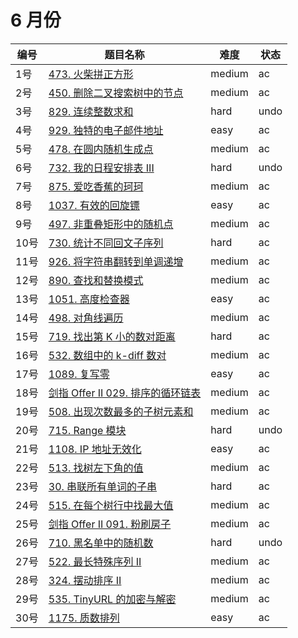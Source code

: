 # 6 月份

**编号**|**题目名称**|**难度**|**状态**
--------|------------|--------|--------
1号|[473. 火柴拼正方形](./第1题%20473.%20火柴拼正方形)|medium|ac
2号|[450. 删除二叉搜索树中的节点](./第2题%20450.%20删除二叉搜索树中的节点)|medium|ac
3号|[829. 连续整数求和](./第3题%20829.%20连续整数求和)|hard|undo
4号|[929. 独特的电子邮件地址](./第4题%20929.%20独特的电子邮件地址)|easy|ac
5号|[478. 在圆内随机生成点](./第5题%20478.%20在圆内随机生成点)|medium|ac
6号|[732. 我的日程安排表 III](./第6题%20732.%20我的日程安排表%20III)|hard|undo
7号|[875. 爱吃香蕉的珂珂](./第7题%20875.%20爱吃香蕉的珂珂)|medium|ac
8号|[1037. 有效的回旋镖](./第8题%201037.%20有效的回旋镖)|easy|ac
9号|[497. 非重叠矩形中的随机点](./第9题%20497.%20非重叠矩形中的随机点)|medium|ac
10号|[730. 统计不同回文子序列](./第10题%20730.%20统计不同回文子序列)|hard|ac
11号|[926. 将字符串翻转到单调递增](./第11题%20926.%20将字符串翻转到单调递增)|medium|ac
12号|[890. 查找和替换模式](./第12题%20890.%20查找和替换模式)|medium|ac
13号|[1051. 高度检查器](./第13题%201051.%20高度检查器)|easy|ac
14号|[498. 对角线遍历](./第14题%20498.%20对角线遍历)|medium|ac
15号|[719. 找出第 K 小的数对距离](./第15题%20719.%20找出第%20K%20小的数对距离)|hard|ac
16号|[532. 数组中的 k-diff 数对](./第16题%20532.%20数组中的%20k-diff%20数对)|medium|ac
17号|[1089. 复写零](./第17题%201089.%20复写零)|easy|ac
18号|[剑指 Offer II 029. 排序的循环链表](./第18题%20剑指%20Offer%20II%20029.%20排序的循环链表)|medium|ac
19号|[508. 出现次数最多的子树元素和](./第19题%20508.%20出现次数最多的子树元素和)|medium|ac
20号|[715. Range 模块](./第20题%20715.%20Range%20模块)|hard|undo
21号|[1108. IP 地址无效化](./第21题%201108.%20IP%20地址无效化)|easy|ac
22号|[513. 找树左下角的值](./第22题%20513.%20找树左下角的值)|medium|ac
23号|[30. 串联所有单词的子串](./第23题%2030.%20串联所有单词的子串)|hard|ac
24号|[515. 在每个树行中找最大值](./第24题%20515.%20在每个树行中找最大值)|medium|ac
25号|[剑指 Offer II 091. 粉刷房子](./第25题%20剑指%20Offer%20II%20091.%20粉刷房子)|medium|ac
26号|[710. 黑名单中的随机数](./第26题%20710.%20黑名单中的随机数)|hard|undo
27号|[522. 最长特殊序列 II](./第27题%20522.%20最长特殊序列%20II)|medium|ac
28号|[324. 摆动排序 II](./第28题%20324.%20摆动排序%20II)|medium|ac
29号|[535. TinyURL 的加密与解密](./第29题%20535.%20TinyURL%20的加密与解密)|medium|ac
30号|[1175. 质数排列](./第30题%201175.%20质数排列)|easy|ac
